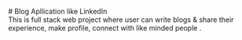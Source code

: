 
 # Blog Apllication like LinkedIn 
</br>
 This is full stack web project where user can write blogs & share their experience, make profile, connect with like minded people .
